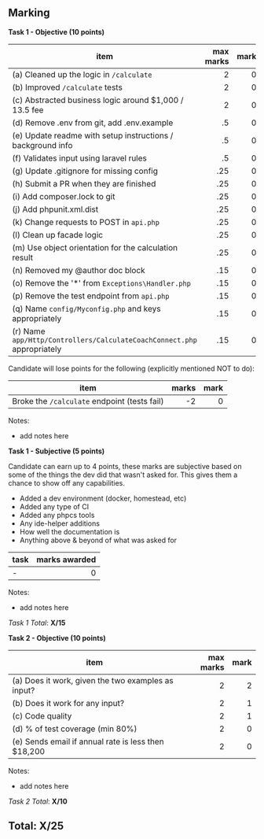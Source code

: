 ## Marking

__Task 1 - Objective (10 points)__

| item | max marks | mark |
| ---- | ----: | ----: |
| (a) Cleaned up the logic in `/calculate` | 2 | 0 |
| (b) Improved `/calculate` tests | 2 | 0 |
| (c) Abstracted business logic around $1,000 / 13.5 fee | 2 | 0 |
| (d) Remove .env from git, add .env.example | .5 | 0 |
| (e) Update readme with setup instructions / background info | .5 | 0 |
| (f) Validates input using laravel rules | .5 | 0 |
| (g) Update .gitignore for missing config | .25 | 0 |
| (h) Submit a PR when they are finished | .25 | 0 |
| (i) Add composer.lock to git | .25 | 0 |
| (j) Add phpunit.xml.dist | .25 | 0 |
| (k) Change requests to POST in `api.php` | .25 | 0 |
| (l) Clean up facade logic | .25 | 0 |
| (m) Use object orientation for the calculation result | .25 | 0 |
| (n) Removed my @author doc block | .15 | 0 |
| (o) Remove the '*' from `Exceptions\Handler.php` | .15 | 0 |
| (p) Remove the test endpoint from `api.php` | .15 | 0 |
| (q) Name `config/Myconfig.php` and keys appropriately | .15 | 0 |
| (r) Name `app/Http/Controllers/CalculateCoachConnect.php` appropriately | .15 | 0 |

Candidate will lose points for the following (explicitly mentioned NOT to do):

| item | marks | mark |
| ---- | ----: | ----: |
| Broke the `/calculate` endpoint (tests fail) | -2 | 0 |

Notes:

- add notes here

__Task 1 - Subjective (5 points)__

Candidate can earn up to 4 points, these marks are subjective based on some of the things
the dev did that wasn't asked for. This gives them a chance to show off any capabilities.

- Added a dev environment (docker, homestead, etc)
- Added any type of CI
- Added any phpcs tools
- Any ide-helper additions
- How well the documentation is
- Anything above & beyond of what was asked for

| task | marks awarded |
| ---- | ----: |
| - | 0 |

Notes:

- add notes here

_Task 1 Total_: **X/15** 

__Task 2 - Objective (10 points)__

| item | max marks | mark |
| ---- | ----: | ----: |
| (a) Does it work, given the two examples as input? | 2 | 2 |
| (b) Does it work for any input? | 2 | 1 |
| (c) Code quality | 2 | 1 |
| (d) % of test coverage (min 80%) | 2 | 0 |
| (e) Sends email if annual rate is less then $18,200 | 2 | 0 |

Notes:

- add notes here

_Task 2 Total_: **X/10** 

## Total: X/25 
